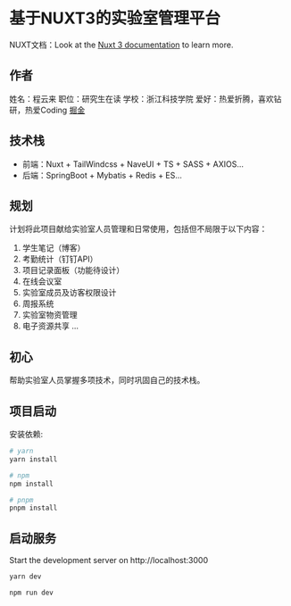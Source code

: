 # 基于NUXT3的实验室管理平台

NUXT文档：Look at the [Nuxt 3 documentation](https://nuxt.com/docs/getting-started/introduction) to learn more.

## 作者
姓名：程云来
职位：研究生在读
学校：浙江科技学院
爱好：热爱折腾，喜欢钻研，热爱Coding
[掘金](https://juejin.cn/user/391873608037390)

## 技术栈
* 前端：Nuxt + TailWindcss + NaveUI + TS + SASS + AXIOS...
* 后端：SpringBoot + Mybatis + Redis + ES...
## 规划
计划将此项目献给实验室人员管理和日常使用，包括但不局限于以下内容：
1. 学生笔记（博客）
2. 考勤统计（钉钉API）
3. 项目记录面板（功能待设计）
4. 在线会议室
5. 实验室成员及访客权限设计
6. 周报系统
7. 实验室物资管理
8. 电子资源共享
...

## 初心
帮助实验室人员掌握多项技术，同时巩固自己的技术栈。

## 项目启动

安装依赖:

```bash
# yarn
yarn install

# npm
npm install

# pnpm
pnpm install
```

## 启动服务

Start the development server on http://localhost:3000

```bash
yarn dev

npm run dev
```